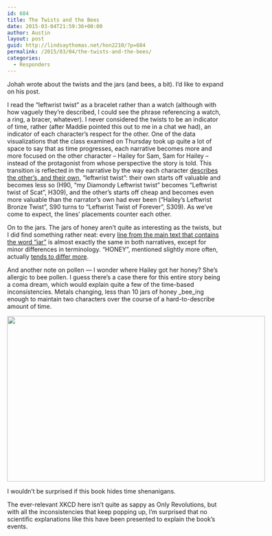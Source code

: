 ```yaml
---
id: 684
title: The Twists and the Bees
date: 2015-03-04T21:59:36+00:00
author: Austin
layout: post
guid: http://lindsaythomas.net/hon2210/?p=684
permalink: /2015/03/04/the-twists-and-the-bees/
categories:
  - Responders
---
```

Johah wrote about the twists and the jars (and bees, a bit). I&#8217;d like to expand on his post.

I read the &#8220;leftwrist twist&#8221; as a bracelet rather than a watch (although with how vaguely they&#8217;re described, I could see the phrase referencing a watch, a ring, a bracer, whatever). I never considered the twists to be an indicator of time, rather (after Maddie pointed this out to me in a chat we had), an indicator of each character&#8217;s respect for the other. One of the data visualizations that the class examined on Thursday took up quite a lot of space to say that as time progresses, each narrative becomes more and more focused on the other character – Hailey for Sam, Sam for Hailey – instead of the protagonist from whose perspective the story is told. This transition is reflected in the narrative by the way each character [describes the other&#8217;s, and their own](http://vizonlyrevolutions.com/results.php?search=leftwrist+twist&haileycheck=&samcheck=), &#8220;leftwrist twist&#8221;: their own starts off valuable and becomes less so (H90, &#8220;my Diamondy Leftwrist twist&#8221; becomes &#8220;Leftwrist twist of Scat&#8221;, H309), and the other&#8217;s starts off cheap and becomes even more valuable than the narrator&#8217;s own had ever been (&#8220;Hailey&#8217;s Leftwrist Bronze Twist&#8221;, S90 turns to &#8220;Leftwrist Twist of Forever&#8221;, S309). As we&#8217;ve come to expect, the lines&#8217; placements counter each other.

On to the jars. The jars of honey aren&#8217;t quite as interesting as the twists, but I did find something rather neat: every [line from the main text that contains the word &#8220;jar&#8221;](http://vizonlyrevolutions.com/results.php?search=jar&haileycheck=&samcheck=) is almost exactly the same in both narratives, except for minor differences in terminology. &#8220;HONEY&#8221;, mentioned slightly more often, actually [tends to differ more](http://vizonlyrevolutions.com/results.php?search=honey).

And another note on pollen &#8212; I wonder where Hailey got her honey? She&#8217;s allergic to bee pollen. I guess there&#8217;s a case there for this entire story being a coma dream, which would explain quite a few of the time-based inconsistencies. Metals changing, less than 10 jars of honey _bee_ing enough to maintain two characters over the course of a hard-to-describe amount of time.

<div style="width: 610px" class="wp-caption alignnone">
  <a href="https://xkcd.com/162/"><img class="" src="http://imgs.xkcd.com/comics/angular_momentum.jpg" alt="" width="600" height="386" /></a>
  
  <p class="wp-caption-text">
    I wouldn&#8217;t be surprised if this book hides time shenanigans.
  </p>
</div>

The ever-relevant XKCD here isn&#8217;t quite as sappy as Only Revolutions, but with all the inconsistencies that keep popping up, I&#8217;m surprised that no scientific explanations like this have been presented to explain the book&#8217;s events.